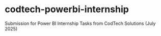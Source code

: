 # codtech-powerbi-internship
Submission for Power BI Internship Tasks from CodTech Solutions (July 2025)

